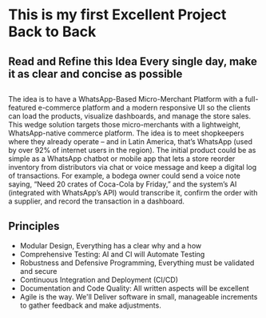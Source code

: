 # This is my first Excellent Project Back to Back
## Read and Refine this Idea Every single day, make it as clear and concise as possible
##
The idea is to have a WhatsApp-Based Micro-Merchant Platform with a full-featured e-commerce platform and a modern responsive UI so the clients can load the products, visualize dashboards, and manage the store sales. This wedge solution targets those micro-merchants with a lightweight, WhatsApp-native commerce platform. The idea is to meet shopkeepers where they already operate – and in Latin America, that’s WhatsApp (used by over 92% of internet users in the region). The initial product could be as simple as a WhatsApp chatbot or mobile app that lets a store reorder inventory from distributors via chat or voice message and keep a digital log of transactions. For example, a bodega owner could send a voice note saying, “Need 20 crates of Coca-Cola by Friday,” and the system’s AI (integrated with WhatsApp’s API) would transcribe it, confirm the order with a supplier, and record the transaction in a dashboard.

## Principles
- Modular Design, Everything has a clear why and a how
- Comprehensive Testing: AI and CI will Automate Testing
- Robustness and Defensive Programming, Everything must be validated and secure
- Continuous Integration and Deployment (CI/CD)
- Documentation and Code Quality: All written aspects will be excellent
- Agile is the way. We'll Deliver software in small, manageable increments to gather feedback and make adjustments.

